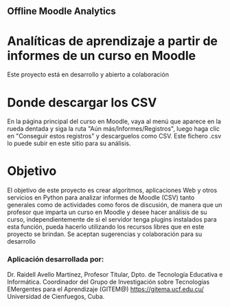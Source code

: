 ## Offline Moodle Analytics
# Analíticas de aprendizaje a partir de informes de un curso en Moodle
Este proyecto está en desarrollo y abierto a colaboración
   
# Donde descargar los CSV
    
En la página principal del curso en Moodle, vaya al menú
que aparece en la rueda dentada y siga la ruta &quot;Aún más/Informes/Registros&quot;,
luego haga clic en &quot;Conseguir estos registros&quot; y descarguelos como CSV.
Este fichero .csv lo puede subir en este sitio para su análisis.</p>

# Objetivo
    
El objetivo de este proyecto es crear algoritmos,
aplicaciones Web y otros servicios en Python para analizar informes de Moodle
(CSV) tanto generales como de actividades como foros de discusión, de manera
que un profesor que imparta un curso en Moodle y desee hacer análisis de su
curso, independientemente de si el servidor tenga plugins instalados para esta
función, pueda hacerlo utilizando los recursos libres que en este proyecto se
brindan.
Se aceptan sugerencias y colaboración para su desarrollo
    
### Aplicación desarrollada por:
Dr. Raidell Avello Martínez, Profesor Titular, Dpto. de Tecnología Educativa e Informática.
Coordinador del Grupo de Investigación sobre Tecnologías EMergentes para el Aprendizaje (GITEM@) https://gitema.ucf.edu.cu/
Universidad de Cienfuegos, Cuba.
